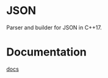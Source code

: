 # JSON
Parser and builder for JSON in C++17.

# Documentation
[docs](https://lazypanda07.github.io/JSON/)
